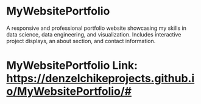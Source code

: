 # MyWebsitePortfolio
A responsive and professional portfolio website showcasing my skills in data science, data engineering, and visualization. Includes interactive project displays, an about section, and contact information.  

# MyWebsitePortfolio Link: https://denzelchikeprojects.github.io/MyWebsitePortfolio/#
